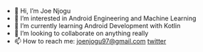 - 👋 Hi, I’m Joe Njogu
- 👀 I’m interested in Android Engineering and Machine Learning
- 🌱 I’m currently learning Android Development with Kotlin
- 💞️ I’m looking to collaborate on anything really
- 📫 How to reach me: [joenjogu97@gmail.com](mailto:joenjogu97@gmail.com) [twitter](https://twitter.com/joe_njogu)

<!---
joenjogu/joenjogu is a ✨ special ✨ repository because its `README.md` (this file) appears on your GitHub profile.
You can click the Preview link to take a look at your changes.
--->
